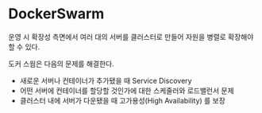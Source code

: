 # DockerSwarm

운영 시 확장성 측면에서 여러 대의 서버를 클러스터로 만들어 자원을 병렬로 확장해야할 수 있다.

도커 스웜은 다음의 문제를 해결한다.
* 새로운 서버나 컨테이너가 추가됐을 때 Service Discovery
* 어떤 서버에 컨테이너를 할당할 것인가에 대한 스케줄러와 로드밸런서 문제
* 클러스터 내에 서버가 다운됐을 때 고가용성(High Availability) 를 보장


